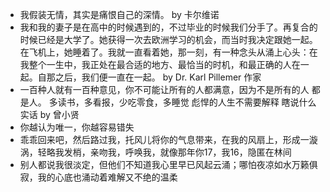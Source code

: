 - 我假装无情，其实是痛恨自己的深情。 by 卡尔维诺 
- 我和我的妻子是在高中的时候遇到的，不过毕业的时候我们分手了。再复合的时候已经是大学了。她获得一次去欧洲学习的机会，而当时我决定跟她一起。在飞机上，她睡着了。我就一直看着她，那一刻，有一种念头从涌上心头：在我整个一生中，我正处在最合适的地方、最恰当的时机，和最正确的人在一起。自那之后，我们便一直在一起。 by Dr. Karl Pillemer 作家 
- 一百种人就有一百种意见，你不可能让所有的人都满意，因为不是所有的人 都是人。 多读书，多看报，少吃零食，多睡觉 彪悍的人生不需要解释 瞎说什么实话 by 曾小贤 
- 你越认为唯一，你越容易错失
- 乖乖回来吧，然后路过我，托风儿将你的气息带来，在我的风扇上，形成一漩涡，轻略我发梢，亲吻我，呼唤我，就像那年你17，我16，隐匿在林间
- 别人都说我很淡定，但他们不知道我心里早已风起云涌；哪怕夜凉如水万籁俱寂，我的心底也涌动着难解又不绝的温柔